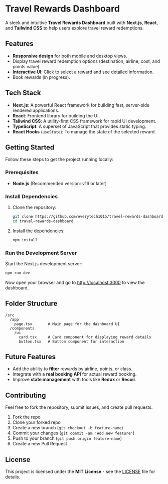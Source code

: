 
# Travel Rewards Dashboard

A sleek and intuitive **Travel Rewards Dashboard** built with **Next.js**, **React**, and **Tailwind CSS** to help users explore travel reward redemptions.

## Features
- **Responsive design** for both mobile and desktop views.
- Display travel reward redemption options (destination, airline, cost, and points value).
- **Interactive UI**: Click to select a reward and see detailed information.
- Book rewards (in progress).

## Tech Stack
- **Next.js**: A powerful React framework for building fast, server-side rendered applications.
- **React**: Frontend library for building the UI.
- **Tailwind CSS**: A utility-first CSS framework for rapid UI development.
- **TypeScript**: A superset of JavaScript that provides static typing.
- **React Hooks** (`useState`): To manage the state of the selected reward.

## Getting Started

Follow these steps to get the project running locally:

### Prerequisites
- **Node.js** (Recommended version: v16 or later)

### Install Dependencies
1. Clone the repository:

   ```bash
   git clone https://github.com/everytech1015/travel-rewards-dashboard.git
   cd travel-rewards-dashboard
   ```

2. Install the dependencies:

   ```bash
   npm install
   ```

### Run the Development Server
Start the Next.js development server:

```bash
npm run dev
```

Now open your browser and go to [http://localhost:3000](http://localhost:3000) to view the dashboard.

## Folder Structure

```
/src
  /app
    page.tsx       # Main page for the dashboard UI
  /components
    /ui
      card.tsx     # Card component for displaying reward details
      button.tsx   # Button component for interaction
```

## Future Features
- Add the ability to **filter** rewards by airline, points, or class.
- Integrate with a **real booking API** for actual reward booking.
- Improve **state management** with tools like **Redux** or **Recoil**.

## Contributing

Feel free to fork the repository, submit issues, and create pull requests.

1. Fork the repo
2. Clone your forked repo
3. Create a new branch (`git checkout -b feature-name`)
4. Commit your changes (`git commit -am 'Add new feature'`)
5. Push to your branch (`git push origin feature-name`)
6. Create a new Pull Request

## License

This project is licensed under the **MIT License** - see the [LICENSE](LICENSE) file for details.
